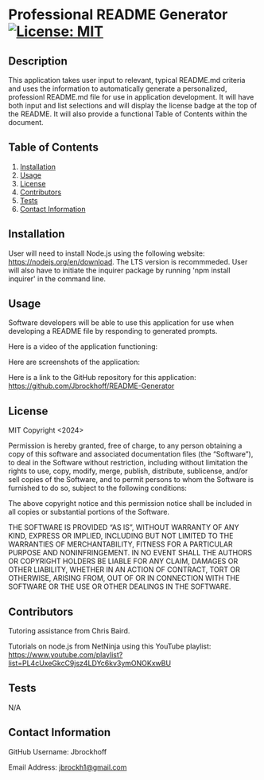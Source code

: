 # Professional README Generator [![License: MIT](https://img.shields.io/badge/License-MIT-yellow.svg)](https://opensource.org/licenses/MIT)
  
## Description
This application takes user input to relevant, typical README.md criteria and uses the information to automatically generate a personalized, professionl README.md file for use in application development. It will have both input and list selections and will display the license badge at the top of the README. It will also provide a functional Table of Contents within the document.

## Table of Contents
1. [Installation](#installation)
2. [Usage](#usage)
3. [License](#license)
4. [Contributors](#contributors)
5. [Tests](#tests)
6. [Contact Information](#contacts)

## Installation
User will need to install Node.js using the following website: https://nodejs.org/en/download. The LTS version is recommmeded.
User will also have to initiate the inquirer package by running 'npm install inquirer' in the command line.

## Usage
Software developers will be able to use this application for use when developing a README file by responding to generated prompts.


Here is a video of the application functioning:

Here are screenshots of the application:


Here is a link to the GitHub repository for this application:
https://github.com/Jbrockhoff/README-Generator

## License
MIT
Copyright <2024> <Jennie Brockhoff>

Permission is hereby granted, free of charge, to any person obtaining a copy of this software and associated documentation files (the “Software”), to deal in the Software without restriction, including without limitation the rights to use, copy, modify, merge, publish, distribute, sublicense, and/or sell copies of the Software, and to permit persons to whom the Software is furnished to do so, subject to the following conditions:

The above copyright notice and this permission notice shall be included in all copies or substantial portions of the Software.

THE SOFTWARE IS PROVIDED “AS IS”, WITHOUT WARRANTY OF ANY KIND, EXPRESS OR IMPLIED, INCLUDING BUT NOT LIMITED TO THE WARRANTIES OF MERCHANTABILITY, FITNESS FOR A PARTICULAR PURPOSE AND NONINFRINGEMENT. IN NO EVENT SHALL THE AUTHORS OR COPYRIGHT HOLDERS BE LIABLE FOR ANY CLAIM, DAMAGES OR OTHER LIABILITY, WHETHER IN AN ACTION OF CONTRACT, TORT OR OTHERWISE, ARISING FROM, OUT OF OR IN CONNECTION WITH THE SOFTWARE OR THE USE OR OTHER DEALINGS IN THE SOFTWARE.

## Contributors
Tutoring assistance from Chris Baird. 

Tutorials on node.js from NetNinja using this YouTube playlist: https://www.youtube.com/playlist?list=PL4cUxeGkcC9jsz4LDYc6kv3ymONOKxwBU

## Tests
N/A

## Contact Information
  GitHub Username: Jbrockhoff

  Email Address: jbrockh1@gmail.com
